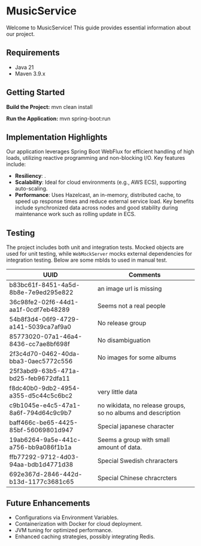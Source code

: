 # MusicService

Welcome to MusicService! This guide provides essential information about our project.

## Requirements

- Java 21
- Maven 3.9.x

## Getting Started

**Build the Project:**
mvn clean install

**Run the Application:**
mvn spring-boot:run


## Implementation Highlights

Our application leverages Spring Boot WebFlux for efficient handling of high loads, utilizing reactive programming and non-blocking I/O. Key features include:

- **Resiliency**: .
- **Scalability**: Ideal for cloud environments (e.g., AWS ECS), supporting auto-scaling.
- **Performance**: Uses Hazelcast, an in-memory, distributed cache, to speed up response times and reduce external service load. Key benefits include synchronized data across nodes and good stability during maintenance work such as rolling update in ECS.

## Testing

The project includes both unit and integration tests. Mocked objects are used for unit testing, while `WebMockServer` mocks external dependencies for integration testing.
Below are some mbIds to used in manual test.

| UUID                                 | Comments                                                     |
|--------------------------------------|--------------------------------------------------------------|
| b83bc61f-8451-4a5d-8b8e-7e9ed295e822 | an image url is missing                                      |
| 36c98fe2-02f6-44d1-aa1f-0cdf7eb48289 | Seems not a real people                                      |
| 54b8f3d4-06f9-4729-a141-5039ca7af9a0 | No release group                                             |
| 85773020-07a1-46a4-8436-cc7ae8bf698f | No disambiguation                                            |
| 2f3c4d70-0462-40da-bba3-0aec5772c556 | No images for some albums                                    |
| 25f3abd9-63b5-471a-bd25-feb9672dfa11 |                                                              |
| f8dc40b0-9db2-4954-a355-d5c44c5c6bc2 | very little data                                             |
| c9b1045e-e4c5-47a1-8a6f-794d64c9c9b7 | no wikidata, no release groups, so no albums and description |
| baff466c-be65-4425-85bf-56069801d947 | Special japanese character                                   |
| 19ab6264-9a5e-441c-a756-bb9a086f1b1a | Seems a group with small amount of data.                     |
| ffb77292-9712-4d03-94aa-bdb1d4771d38 | Special Swedish chraracters                                  |
| 692e367d-2846-442d-b13d-1177c3681c65 | Special Chinese chracrcters                                  |


## Future Enhancements

- Configurations via Environment Variables.
- Containerization with Docker for cloud deployment.
- JVM tuning for optimized performance.
- Enhanced caching strategies, possibly integrating Redis.
